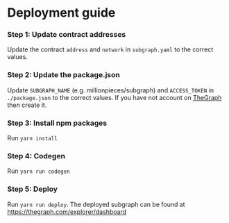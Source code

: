 # Deployment guide

### Step 1: Update contract addresses

Update the contract `address` and `network` in `subgraph.yaml` to the correct values.

### Step 2: Update the package.json

Update `SUBGRAPH_NAME` (e.g. millionpieces/subgraph) and `ACCESS_TOKEN` in `./package.json` to the correct values. If you have not account on [TheGraph](http://thegraph.com/) then create it.

### Step 3: Install npm packages

Run `yarn install`

### Step 4: Codegen

Run `yarn run codegen`

### Step 5: Deploy

Run `yarn run deploy`. The deployed subgraph can be found at https://thegraph.com/explorer/dashboard

